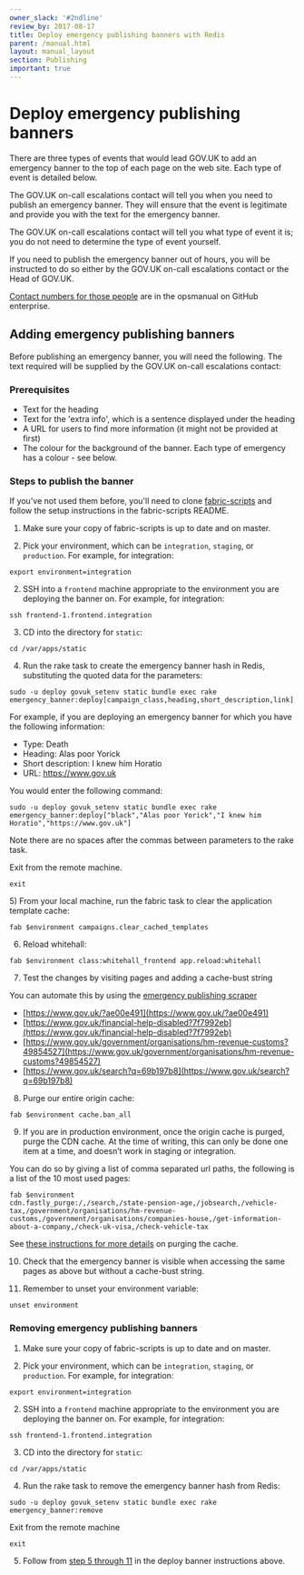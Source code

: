 ```yaml
---
owner_slack: '#2ndline'
review_by: 2017-08-17
title: Deploy emergency publishing banners with Redis
parent: /manual.html
layout: manual_layout
section: Publishing
important: true
---
```


# Deploy emergency publishing banners

There are three types of events that would lead GOV.UK to add an emergency banner to
the top of each page on the web site. Each type of event is detailed below.

The GOV.UK on-call escalations contact will tell you when you need to publish an
emergency banner. They will ensure that the event is legitimate and provide you
with the text for the emergency banner.

The GOV.UK on-call escalations contact will tell you what type of event it is; you do
not need to determine the type of event yourself.

If you need to publish the emergency banner out of hours, you will be
instructed to do so either by the GOV.UK on-call escalations contact or the Head of
GOV.UK.

[Contact numbers for those people](https://github.gds/pages/gds/opsmanual/2nd-line/contact-numbers-in-case-of-incident.html) are in the opsmanual on GitHub enterprise.

## Adding emergency publishing banners

Before publishing an emergency banner, you will need the following. The text
required will be supplied by the GOV.UK on-call escalations contact:

### Prerequisites

- Text for the heading
- Text for the 'extra info', which is a sentence displayed under the heading
- A URL for users to find more information (it might not be provided at first)
- The colour for the background of the banner. Each type of emergency has a
  colour - see below.

### Steps to publish the banner

If you've not used them before, you'll need to clone [fabric-scripts](https://github.com/alphagov/fabric-scripts) and follow the setup instructions in the fabric-scripts README.

1) Make sure your copy of fabric-scripts is up to date and on master.

2) Pick your environment, which can be `integration`, `staging`, or `production`. For example, for integration:

```
export environment=integration
```

2) SSH into a `frontend` machine appropriate to the environment you are
deploying the banner on. For example, for integration:

```
ssh frontend-1.frontend.integration
```

3) CD into the directory for `static`:

```
cd /var/apps/static
```

4) Run the rake task to create the emergency banner hash in Redis, substituting
the quoted data for the parameters:

```
sudo -u deploy govuk_setenv static bundle exec rake
emergency_banner:deploy[campaign_class,heading,short_description,link]
```

For example, if you are deploying an emergency banner for which you have the
following information:

* Type: Death
* Heading: Alas poor Yorick
* Short description: I knew him Horatio
* URL: https://www.gov.uk

You would enter the following command:

```
sudo -u deploy govuk_setenv static bundle exec rake
emergency_banner:deploy["black","Alas poor Yorick","I knew him
Horatio","https://www.gov.uk"]
```

Note there are no spaces after the commas between parameters to the rake task.

Exit from the remote machine.

```
exit
```

<a name="purge-cache"></a>5) From your local machine, run the fabric task to clear the application template cache:

```
fab $environment campaigns.clear_cached_templates
```

6) Reload whitehall:

```
fab $environment class:whitehall_frontend app.reload:whitehall
```


7) Test the changes by visiting pages and adding a cache-bust string

You can automate this by using the [emergency publishing scraper](https://github.com/alphagov/emergency-publishing-scraper)

- [https://www.gov.uk/?ae00e491](https://www.gov.uk/?ae00e491)
- [https://www.gov.uk/financial-help-disabled?7f7992eb](https://www.gov.uk/financial-help-disabled?7f7992eb)
- [https://www.gov.uk/government/organisations/hm-revenue-customs?49854527](https://www.gov.uk/government/organisations/hm-revenue-customs?49854527)
- [https://www.gov.uk/search?q=69b197b8](https://www.gov.uk/search?q=69b197b8)

8) Purge our entire origin cache:

```
fab $environment cache.ban_all
```

9) If you are in production environment, once the origin cache is purged, purge
the CDN cache. At the time of writing, this can only be done one item at a time,
and doesn’t work in staging or integration.

You can do so by giving a list of comma separated url paths, the following is a
list of the 10 most used pages:

```
fab $environment
cdn.fastly_purge:/,/search,/state-pension-age,/jobsearch,/vehicle-tax,/government/organisations/hm-revenue-customs,/government/organisations/companies-house,/get-information-about-a-company,/check-uk-visa,/check-vehicle-tax
```

See [these instructions for more details](https://github.gds/pages/gds/opsmanual/2nd-line/cache-flush.html) on
purging the cache.

10) Check that the emergency banner is visible when accessing the same pages as
above but without a cache-bust string.

11) Remember to unset your environment variable:

```
unset environment
```

### Removing emergency publishing banners

1) Make sure your copy of fabric-scripts is up to date and on master.

2) Pick your environment, which can be `integration`, `staging`, or `production`. For example, for integration:

```
export environment=integration
```

2) SSH into a `frontend` machine appropriate to the environment you are
deploying the banner on. For example, for integration:

```
ssh frontend-1.frontend.integration
```

3) CD into the directory for `static`:

```
cd /var/apps/static
```

4) Run the rake task to remove the emergency banner hash from Redis:

```
sudo -u deploy govuk_setenv static bundle exec rake
emergency_banner:remove
```

Exit from the remote machine

```
exit
```

5) Follow from [step 5 through 11](#purge-cache) in the deploy banner instructions above.
